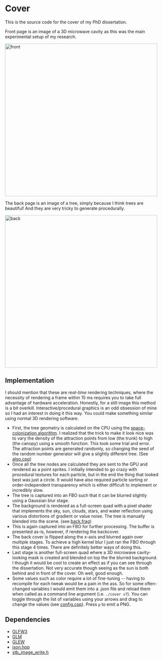 # Cover

This is the source code for the cover of my PhD dissertation.

Front page is an image of a 3D microwave cavity as this was the main experimental setup of my research.

<img src="data/181216_160354_v7.png" alt="front" width="500"/>

The back page is an image of a tree, simply because I think trees are beautiful! And they are very tricky to generate procedurally.

<img src="data/181216_160349_v7.png" alt="back" width="500"/>

## Implementation

I should mention that these are _real-time_ rendering techniques, where the necessity of rendering a frame within 15 ms requires you to take full advantage of hardware acceleration. Honestly, for a still image this method is a bit overkill. Interactive/procedural graphics is an odd obsession of mine so I had an interest in doing it this way. You could make something similar using normal 3D rendering software. 

- First, the tree geometry is calculated on the CPU using the [space-colonization algorithm](http://algorithmicbotany.org/papers/colonization.egwnp2007.large.pdf). I realized that the trick to make it look nice was to vary the density of the attraction points from low (the trunk) to high (the canopy) using a smooth function. This took some trial and error. The attraction points are generated randomly, so changing the seed of the random number generator will give a slightly different tree. (See [algo.cpp](src/algo.cpp))
- Once all the tree nodes are calculated they are sent to the GPU and rendered as a point sprites. I initially intended to go crazy with procedural textures for each particle, but in the end the thing that looked best was just a circle. It would have also required particle sorting or order-independent transparency which is either difficult to implement or incredibly slow.
- The tree is captured into an FBO such that it can be blurred slightly using a Gaussian blur stage.
- The background is rendered as a full-screen quad with a pixel shader that implements the sky, sun, clouds, stars, and water reflection using various distortions of gradient or value noise. The tree is manually blended into the scene. (see [back.frag](glsl/back.frag))
- This is again captured into an FBO for further processing. The buffer is presented as-is, however, if rendering the backcover.
- The back cover is flipped along the x-axis and blurred again over multiple stages. To achieve a high kernel blur I just ran the FBO through this stage 4 times. There are definitely better ways of doing this.
- Last stage is another full-screen quad where a 3D microwave cavity-looking mask is created and blended on top the the blurred background. I though it would be cool to create an effect as if you can see through the dissertation. Not very accurate though seeing as the sun is both behind and in front of the cover. Oh well, good enough.
- Some values such as color require a lot of fine-tuning -- having to recompile for each tweak would be a pain in the ass. So for some often-changed variables I would emit them into a .json file and reload them when called as a command line argument (i.e. `./cover v7`). You can toggle through the list of variables using your arrows and drag to change the values (see [config.cpp](src/config.cpp)). Press `p` to emit a PNG.

## Dependencies
- [GLFW3](https://github.com/glfw/glfw)
- [GLM](https://github.com/g-truc/glm)
- [GLEW](https://github.com/nigels-com/glew)
- [json.hpp](https://github.com/nlohmann/json)
- [stb_image_write.h](https://github.com/nothings/stb)
